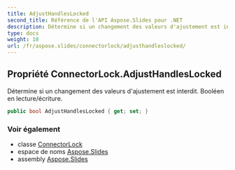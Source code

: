 ```yaml
---
title: AdjustHandlesLocked
second_title: Référence de l'API Aspose.Slides pour .NET
description: Détermine si un changement des valeurs d'ajustement est interdit. Booléen en lecture/écriture.
type: docs
weight: 10
url: /fr/aspose.slides/connectorlock/adjusthandleslocked/
---
```


## Propriété ConnectorLock.AdjustHandlesLocked

Détermine si un changement des valeurs d'ajustement est interdit. Booléen en lecture/écriture.

```csharp
public bool AdjustHandlesLocked { get; set; }
```

### Voir également

* classe [ConnectorLock](../../connectorlock)
* espace de noms [Aspose.Slides](../../connectorlock)
* assembly [Aspose.Slides](../../../)

<!-- NE PAS ÉDITER : généré par xmldocmd pour Aspose.Slides.dll -->
